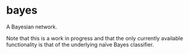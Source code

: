 # bayes

A Bayesian network. 

Note that this is a work in progress and that the only currently available functionality is that of the underlying naïve Bayes classifier.
